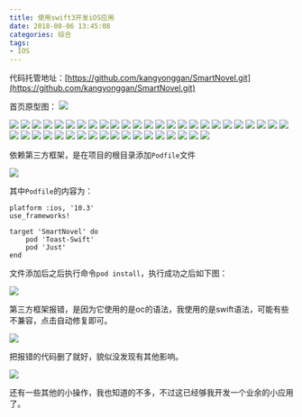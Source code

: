 ```yaml
---
title: 使用swift3开发iOS应用
date: 2018-08-06 13:45:08
categories: 综合
tags:
- IOS
---
```


代码托管地址：[https://github.com/kangyonggan/SmartNovel.git](https://github.com/kangyonggan/SmartNovel.git)

首页原型图：
![](/upload/article/ARTICLE201803291a669a8feedf06228961747698713e19548eaf00.jpeg)

<!-- more -->

![](/upload/article/ARTICLE20180329e44cec1dec1d3b9b03c291ce1fe7e5004f0b66f8.png)
![](/upload/article/ARTICLE20180329fe041a6ecab12d3375957a83f4f7cf955bb72e27.png)
![](/upload/article/ARTICLE20180329240316dc285f2176d97afb30cc96dfe1bbc49a46.png)
![](/upload/article/ARTICLE201803294da883b80dd96dbbd0f62effe47ad3ff1d652453.png)
![](/upload/article/ARTICLE20180329a444d1365aa78e878d553cba2a064f2126c5f488.png)
![](/upload/article/ARTICLE2018032946ff8ea3b8b64a176e59d15b8c605c450e7bd12e.png)
![](/upload/article/ARTICLE20180329db0e5f6eeb1e6f18a01ee8e2ad05b2ba5ac58736.png)
![](/upload/article/ARTICLE20180329b558fdcfc194a3c4bfbba132020e0e4e762f00aa.png)
![](/upload/article/ARTICLE20180329272ef2255bba2c536eae793fff6776ad5b758c8b.png)
![](/upload/article/ARTICLE201803293633b88664f2b300081beabeb72197377512e863.png)
![](/upload/article/ARTICLE20180329cab0385d756409741e63944e63ebf2f4315fb954.png)
![](/upload/article/ARTICLE20180329001d8e279d65048c0dcbc5dd6cb80173c98ddd81.png)
![](/upload/article/ARTICLE20180329bb4f8ff8d7313393276a745c47fb134dcbaa0dff.png)
![](/upload/article/ARTICLE20180329720c525c115fab4e2a83ceaec0bcef810c4c3ae5.png)
![](/upload/article/ARTICLE201803291531cee2ea814b6e16ea4319812f723682f6f42f.png)
![](/upload/article/ARTICLE201803293b4dda43256e5e42251c423d0175c6e490970a81.png)
![](/upload/article/ARTICLE20180329f8a98ddfdfab9152e46ae533f0b37bf76ca90ba0.png)
![](/upload/article/ARTICLE20180329a234d9ad240c728d1deaf9645a033b61c2590b0c.png)
![](/upload/article/ARTICLE20180329f69306e0c0aaf8099b51957865cb651ac9dbd6b2.png)
![](/upload/article/ARTICLE2018032977e8f4b2e8894951d7171b3997f9c765a4508a08.png)
![](/upload/article/ARTICLE2018032968448b2686352eb32ed5ce1d37023a656d039a9f.png)
![](/upload/article/ARTICLE201803293615191241b47d08cac1e20889433a8ea8dd640a.png)
![](/upload/article/ARTICLE201803292b4a1236a524db0b07ba01355e14b471f89be2e0.png)
![](/upload/article/ARTICLE20180329625a5540139caadf1a34ae98ea07ff47e914be1b.png)
![](/upload/article/ARTICLE20180329455eb5d4607a519c1e559a9f58e2a09946b7f5dc.png)
![](/upload/article/ARTICLE20180329a0e6417ee221afec014596baab5d9abb3becb035.png)
![](/upload/article/ARTICLE201803295b969d00d4a19654bdac5490704d5aef60c0d639.png)
![](/upload/article/ARTICLE20180329bfa1cbc3d5ae828b64112fb3ab2011222dd15e48.png)
![](/upload/article/ARTICLE20180329d8c5422b4948329769f4c956b1149d682a032a3f.png)
![](/upload/article/ARTICLE201803292e38ed339ce58b8395b0631708dd55ba00832b7a.png)
![](/upload/article/ARTICLE201803291f2be214eb728974170b91dfdb60e9e23e2f8329.png)
![](/upload/article/ARTICLE20180329eabd66b56aa94ef477cd9e095b2710d2c361023f.png)
![](/upload/article/ARTICLE2018032962047bfe0ada1ae75e5817d9143edab79f2d79f1.png)
![](/upload/article/ARTICLE2018032970b74281949244157e139cf98bc051d453675c0d.png)
![](/upload/article/ARTICLE20180329951e83b2162ddd233c81ee7a280590c6bd23886d.png)
![](/upload/article/ARTICLE20180329a264b52cdc39fa15a7c8740e53cd57d14271111d.png)
![](/upload/article/ARTICLE20180329be685eac962e536a0f60ef05fe7bd4e16974f076.png)
![](/upload/article/ARTICLE2018032993f0b186852babe40c80dbc5e1d1e30a7317a2bd.png)
![](/upload/article/ARTICLE20180329bb1431c798cd6668a7172026e101849d62030a56.png)
![](/upload/article/ARTICLE2018032958f05b24a4c0a5079163d9a222311cb51986e3c3.png)
![](/upload/article/ARTICLE2018032987576544d53a1772c257435bafcb2cff4e0423e3.png)
![](/upload/article/ARTICLE20180329fd58a4a8dd403e75b8b37452370b66f9861ded8f.png)
![](/upload/article/ARTICLE201803293b32a8e4f1198cc7126c3a268ec2476d9999ca67.png)

依赖第三方框架，是在项目的根目录添加`Podfile`文件

![](/upload/article/ARTICLE20180329922ba7ac1d5625efc4a50899a040dfc449036cd2.png)

其中`Podfile`的内容为：

```
platform :ios, '10.3'
use_frameworks!
 
target 'SmartNovel' do
	pod 'Toast-Swift'
	pod 'Just'
end
```

文件添加后之后执行命令`pod install`，执行成功之后如下图：

![](/upload/article/ARTICLE201803296b30f1712b6902876962f31dfc5f2163809c6443.png)

第三方框架报错，是因为它使用的是oc的语法，我使用的是swift语法，可能有些不兼容，点击自动修复即可。

![](/upload/article/ARTICLE2018032903a774a0cf2db0f3f20582b5ea0bad6b3c23e318.png)

把报错的代码删了就好，貌似没发现有其他影响。

![](/upload/article/ARTICLE20180329322d16429004dcf360118a34a77788eecaa4c386.png)

还有一些其他的小操作，我也知道的不多，不过这已经够我开发一个业余的小应用了。
